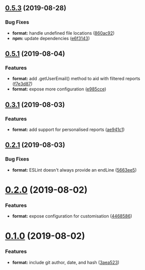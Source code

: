 ## [0.5.3](https://github.com/JamieMason/eslint-formatter-git-log/compare/0.5.1...0.5.3) (2019-08-28)


### Bug Fixes

* **format:** handle undefined file locations ([860ac92](https://github.com/JamieMason/eslint-formatter-git-log/commit/860ac92))
* **npm:** update dependencies ([e6f3143](https://github.com/JamieMason/eslint-formatter-git-log/commit/e6f3143))



## [0.5.1](https://github.com/JamieMason/eslint-formatter-git-log/compare/0.3.1...0.5.1) (2019-08-04)


### Features

* **format:** add .getUserEmail() method to aid with filtered reports ([f7e3d87](https://github.com/JamieMason/eslint-formatter-git-log/commit/f7e3d87))
* **format:** expose more configuration ([e985cce](https://github.com/JamieMason/eslint-formatter-git-log/commit/e985cce))



## [0.3.1](https://github.com/JamieMason/eslint-formatter-git-log/compare/0.2.1...0.3.1) (2019-08-03)


### Features

* **format:** add support for personalised reports ([ae941c1](https://github.com/JamieMason/eslint-formatter-git-log/commit/ae941c1))



## [0.2.1](https://github.com/JamieMason/eslint-formatter-git-log/compare/0.2.0...0.2.1) (2019-08-03)


### Bug Fixes

* **format:** ESLint doesn't always provide an endLine ([5663ee5](https://github.com/JamieMason/eslint-formatter-git-log/commit/5663ee5))



# [0.2.0](https://github.com/JamieMason/eslint-formatter-git-log/compare/0.1.0...0.2.0) (2019-08-02)


### Features

* **format:** expose configuration for customisation ([4468586](https://github.com/JamieMason/eslint-formatter-git-log/commit/4468586))



# [0.1.0](https://github.com/JamieMason/eslint-formatter-git-log/compare/3aea523...0.1.0) (2019-08-02)


### Features

* **format:** include git author, date, and hash ([3aea523](https://github.com/JamieMason/eslint-formatter-git-log/commit/3aea523))



